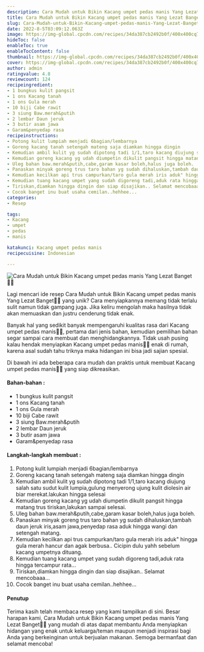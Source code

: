 ```yaml
---
description: Cara Mudah untuk Bikin Kacang umpet pedas manis Yang Lezat Banget"
title: Cara Mudah untuk Bikin Kacang umpet pedas manis Yang Lezat Banget
slug: Cara-Mudah-untuk-Bikin-Kacang-umpet-pedas-manis-Yang-Lezat-Banget
date: 2022-8-5T03:09:12.063Z
image: https://img-global.cpcdn.com/recipes/34da387cb2492b0f/400x400cq70/photo.jpg
hideToc: false
enableToc: true
enableTocContent: false
thumbnail: https://img-global.cpcdn.com/recipes/34da387cb2492b0f/400x400cq70/photo.jpg
cover: https://img-global.cpcdn.com/recipes/34da387cb2492b0f/400x400cq70/photo.jpg
author: admin
ratingvalue: 4.8
reviewcount: 124
recipeingredient:
- 1 bungkus kulit pangsit
- 1 ons Kacang tanah
- 1 ons Gula merah
- 10 biji Cabe rawit
- 3 siung Baw.merah&putih
- 2 lembar Daun jeruk
- 3 butir asam jawa
- Garam&penyedap rasa
recipeinstructions:
- Potong kulit lumpiah menjadi 6bagian/lembarnya
- Goreng kacang tanah setengah mateng saja diamkan hingga dingin
- Kemudian ambil kulit yg sudah dipotong tadi 1/1,taro kacang diujung salah satu sudut kulit lumpia,gulung menyerong ujung kulit diolesin air biar merekat.lakukan hingga selesai
- Kemudian goreng kacang yg udah diumpetin dikulit pangsit hingga matang trus tiriskan,lakukan sampai selesai.
- Uleg bahan baw.merah&putih,cabe,garam kasar boleh,halus juga boleh.
- Panaskan minyak goreng trus taro bahan yg sudah dihaluskan,tambah daun jeruk iris,asam jawa,penyedap rasa aduk hingga wangi dan setengah matang.
- Kemudian kecilkan api trus campurkan/taro gula merah iris aduk" hingga gula merah hancur dan agak berbusa.. Cicipin dulu yahh sebelum kacang umpetnya dituang.
- Kemudian tuang kacang umpet yang sudah digoreng tadi,aduk rata hingga tercampur rata...
- Tiriskan,diamkan hingga dingin dan siap disajikan.. Selamat mencobaaa...
- Cocok banget inu buat usaha cemilan..hehhee...
categories:
- Resep

tags:
- Kacang
- umpet
- pedas
- manis

katakunci: Kacang umpet pedas manis
recipecuisine: Indonesian

---
```


![Cara Mudah untuk Bikin Kacang umpet pedas manis Yang Lezat Banget👩‍🍳](https://img-global.cpcdn.com/recipes/34da387cb2492b0f/400x400cq70/photo.jpg)

Lagi mencari ide resep Cara Mudah untuk Bikin Kacang umpet pedas manis Yang Lezat Banget👩‍🍳 yang unik? Cara menyiapkannya memang tidak terlalu sulit namun tidak gampang juga. Jika keliru mengolah maka hasilnya tidak akan memuaskan dan justru cenderung tidak enak.

Banyak hal yang sedikit banyak mempengaruhi kualitas rasa dari Kacang umpet pedas manis👩‍🍳, pertama dari jenis bahan, kemudian pemilihan bahan segar sampai cara membuat dan menghidangkannya. Tidak usah pusing kalau hendak menyiapkan Kacang umpet pedas manis👩‍🍳 enak di rumah, karena asal sudah tahu triknya maka hidangan ini bisa jadi sajian spesial.

Di bawah ini ada beberapa cara mudah dan praktis untuk membuat Kacang umpet pedas manis👩‍🍳 yang siap dikreasikan.

<!--inarticleads1-->

#### Bahan-bahan :

- 1 bungkus kulit pangsit
- 1 ons Kacang tanah
- 1 ons Gula merah
- 10 biji Cabe rawit
- 3 siung Baw.merah&putih
- 2 lembar Daun jeruk
- 3 butir asam jawa
- Garam&penyedap rasa

<!--inarticleads2-->

#### Langkah-langkah membuat :

1. Potong kulit lumpiah menjadi 6bagian/lembarnya
1. Goreng kacang tanah setengah mateng saja diamkan hingga dingin
1. Kemudian ambil kulit yg sudah dipotong tadi 1/1,taro kacang diujung salah satu sudut kulit lumpia,gulung menyerong ujung kulit diolesin air biar merekat.lakukan hingga selesai
1. Kemudian goreng kacang yg udah diumpetin dikulit pangsit hingga matang trus tiriskan,lakukan sampai selesai.
1. Uleg bahan baw.merah&putih,cabe,garam kasar boleh,halus juga boleh.
1. Panaskan minyak goreng trus taro bahan yg sudah dihaluskan,tambah daun jeruk iris,asam jawa,penyedap rasa aduk hingga wangi dan setengah matang.
1. Kemudian kecilkan api trus campurkan/taro gula merah iris aduk" hingga gula merah hancur dan agak berbusa.. Cicipin dulu yahh sebelum kacang umpetnya dituang.
1. Kemudian tuang kacang umpet yang sudah digoreng tadi,aduk rata hingga tercampur rata...
1. Tiriskan,diamkan hingga dingin dan siap disajikan.. Selamat mencobaaa...
1. Cocok banget inu buat usaha cemilan..hehhee...

#### Penutup

Terima kasih telah membaca resep yang kami tampilkan di sini. Besar harapan kami, Cara Mudah untuk Bikin Kacang umpet pedas manis Yang Lezat Banget👩‍🍳 yang mudah di atas dapat membantu Anda menyiapkan hidangan yang enak untuk keluarga/teman maupun menjadi inspirasi bagi Anda yang berkeinginan untuk berjualan makanan. Semoga bermanfaat dan selamat mencoba!